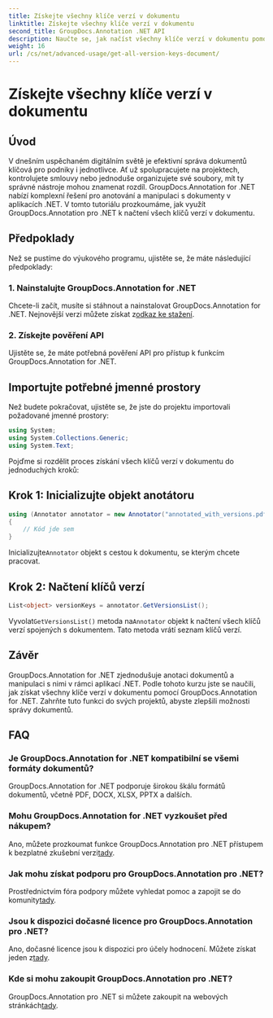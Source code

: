 ```yaml
---
title: Získejte všechny klíče verzí v dokumentu
linktitle: Získejte všechny klíče verzí v dokumentu
second_title: GroupDocs.Annotation .NET API
description: Naučte se, jak načíst všechny klíče verzí v dokumentu pomocí GroupDocs.Annotation for .NET. Vylepšete své možnosti správy dokumentů s tímto komplexním.
weight: 16
url: /cs/net/advanced-usage/get-all-version-keys-document/
---
```


# Získejte všechny klíče verzí v dokumentu

## Úvod
V dnešním uspěchaném digitálním světě je efektivní správa dokumentů klíčová pro podniky i jednotlivce. Ať už spolupracujete na projektech, kontrolujete smlouvy nebo jednoduše organizujete své soubory, mít ty správné nástroje mohou znamenat rozdíl. GroupDocs.Annotation for .NET nabízí komplexní řešení pro anotování a manipulaci s dokumenty v aplikacích .NET. V tomto tutoriálu prozkoumáme, jak využít GroupDocs.Annotation pro .NET k načtení všech klíčů verzí v dokumentu.
## Předpoklady
Než se pustíme do výukového programu, ujistěte se, že máte následující předpoklady:
### 1. Nainstalujte GroupDocs.Annotation for .NET
 Chcete-li začít, musíte si stáhnout a nainstalovat GroupDocs.Annotation for .NET. Nejnovější verzi můžete získat z[odkaz ke stažení](https://releases.groupdocs.com/annotation/net/).
### 2. Získejte pověření API
Ujistěte se, že máte potřebná pověření API pro přístup k funkcím GroupDocs.Annotation for .NET.

## Importujte potřebné jmenné prostory
Než budete pokračovat, ujistěte se, že jste do projektu importovali požadované jmenné prostory:
```csharp
using System;
using System.Collections.Generic;
using System.Text;
```

Pojďme si rozdělit proces získání všech klíčů verzí v dokumentu do jednoduchých kroků:
## Krok 1: Inicializujte objekt anotátoru
```csharp
using (Annotator annotator = new Annotator("annotated_with_versions.pdf"))
{
    // Kód jde sem
}
```
 Inicializujte`Annotator` objekt s cestou k dokumentu, se kterým chcete pracovat.
## Krok 2: Načtení klíčů verzí
```csharp
List<object> versionKeys = annotator.GetVersionsList();
```
 Vyvolat`GetVersionsList()` metoda na`Annotator` objekt k načtení všech klíčů verzí spojených s dokumentem. Tato metoda vrátí seznam klíčů verzí.

## Závěr
GroupDocs.Annotation for .NET zjednodušuje anotaci dokumentů a manipulaci s nimi v rámci aplikací .NET. Podle tohoto kurzu jste se naučili, jak získat všechny klíče verzí v dokumentu pomocí GroupDocs.Annotation for .NET. Zahrňte tuto funkci do svých projektů, abyste zlepšili možnosti správy dokumentů.
## FAQ
### Je GroupDocs.Annotation for .NET kompatibilní se všemi formáty dokumentů?
GroupDocs.Annotation for .NET podporuje širokou škálu formátů dokumentů, včetně PDF, DOCX, XLSX, PPTX a dalších.
### Mohu GroupDocs.Annotation for .NET vyzkoušet před nákupem?
 Ano, můžete prozkoumat funkce GroupDocs.Annotation pro .NET přístupem k bezplatné zkušební verzi[tady](https://releases.groupdocs.com/).
### Jak mohu získat podporu pro GroupDocs.Annotation pro .NET?
 Prostřednictvím fóra podpory můžete vyhledat pomoc a zapojit se do komunity[tady](https://forum.groupdocs.com/c/annotation/10).
### Jsou k dispozici dočasné licence pro GroupDocs.Annotation pro .NET?
 Ano, dočasné licence jsou k dispozici pro účely hodnocení. Můžete získat jeden z[tady](https://purchase.groupdocs.com/temporary-license/).
### Kde si mohu zakoupit GroupDocs.Annotation pro .NET?
 GroupDocs.Annotation pro .NET si můžete zakoupit na webových stránkách[tady](https://purchase.groupdocs.com/buy).